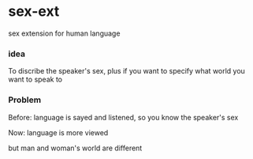 # sex-ext
sex extension for human language

### idea
To discribe the speaker's sex, plus if you want to specify what world you want to speak to

### Problem

Before: language is sayed and listened, so you know the speaker's sex

Now: language is more viewed

but man and woman's world are different
